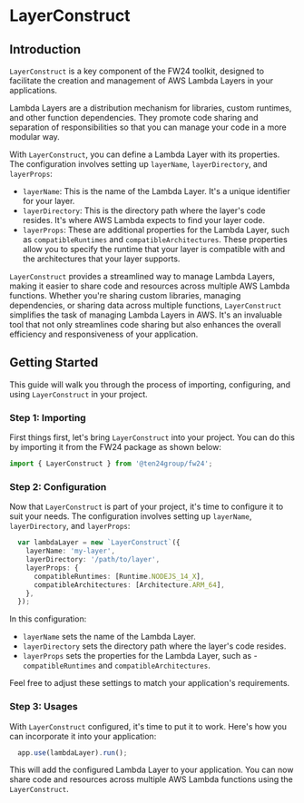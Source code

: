 
# LayerConstruct

## Introduction

`LayerConstruct` is a key component of the FW24 toolkit, designed to facilitate the creation and management of AWS Lambda Layers in your applications.

Lambda Layers are a distribution mechanism for libraries, custom runtimes, and other function dependencies. They promote code sharing and separation of responsibilities so that you can manage your code in a more modular way.

With `LayerConstruct`, you can define a Lambda Layer with its properties. The configuration involves setting up `layerName`, `layerDirectory`, and `layerProps`:

- `layerName`: This is the name of the Lambda Layer. It's a unique identifier for your layer.
- `layerDirectory`: This is the directory path where the layer's code resides. It's where AWS Lambda expects to find your layer code.
- `layerProps`: These are additional properties for the Lambda Layer, such as `compatibleRuntimes` and `compatibleArchitectures`. These properties allow you to specify the runtime that your layer is compatible with and the architectures that your layer supports.

`LayerConstruct` provides a streamlined way to manage Lambda Layers, making it easier to share code and resources across multiple AWS Lambda functions. Whether you're sharing custom libraries, managing dependencies, or sharing data across multiple functions, `LayerConstruct` simplifies the task of managing Lambda Layers in AWS. It's an invaluable tool that not only streamlines code sharing but also enhances the overall efficiency and responsiveness of your application.

## Getting Started

This guide will walk you through the process of importing, configuring, and using `LayerConstruct` in your project.

### Step 1: Importing

First things first, let's bring `LayerConstruct` into your project. You can do this by importing it from the FW24 package as shown below:

```ts
import { LayerConstruct } from '@ten24group/fw24';
```

### Step 2: Configuration

Now that `LayerConstruct` is part of your project, it's time to configure it to suit your needs. The configuration involves setting up `layerName`, `layerDirectory`, and `layerProps`:

```ts
  var lambdaLayer = new `LayerConstruct`({
    layerName: 'my-layer',
    layerDirectory: '/path/to/layer',
    layerProps: {
      compatibleRuntimes: [Runtime.NODEJS_14_X],
      compatibleArchitectures: [Architecture.ARM_64],
    },
  });
```

In this configuration:

- `layerName` sets the name of the Lambda Layer.
- `layerDirectory` sets the directory path where the layer's code resides.
- `layerProps` sets the properties for the Lambda Layer, such as - `compatibleRuntimes` and `compatibleArchitectures`.

Feel free to adjust these settings to match your application's requirements.

### Step 3: Usages

With `LayerConstruct` configured, it's time to put it to work. Here's how you can incorporate it into your application:

```ts
  app.use(lambdaLayer).run();
```

This will add the configured Lambda Layer to your application. You can now share code and resources across multiple AWS Lambda functions using the `LayerConstruct`.
